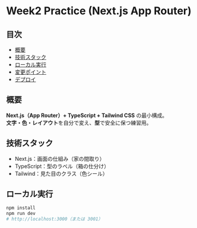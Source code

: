 # Week2 Practice (Next.js App Router)

## 目次
- [概要](#概要)
- [技術スタック](#技術スタック)
- [ローカル実行](#ローカル実行)
- [変更ポイント](#変更ポイント)
- [デプロイ](#デプロイ)

## 概要
**Next.js（App Router）+ TypeScript + Tailwind CSS** の最小構成。  
**文字・色・レイアウト**を自分で変え、**型**で安全に保つ練習用。

## 技術スタック
- Next.js：画面の仕組み（家の間取り）
- TypeScript：型のラベル（箱の仕分け）
- Tailwind：見た目のクラス（色シール）

## ローカル実行
```bash
npm install
npm run dev
# http://localhost:3000（または 3001）
